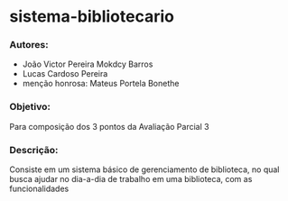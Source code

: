 # sistema-bibliotecario

### Autores:
* João Victor Pereira Mokdcy Barros
* Lucas Cardoso Pereira
*  menção honrosa: Mateus Portela Bonethe
         
### Objetivo:

Para composição dos 3 pontos da Avaliação Parcial 3

### Descrição:
 Consiste em um sistema básico de gerenciamento de biblioteca, no qual busca ajudar no dia-a-dia de trabalho em uma biblioteca, com as funcionalidades 
